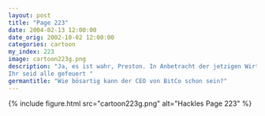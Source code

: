 ```yaml
---
layout: post
title: "Page 223"
date: 2004-02-13 12:00:00
date_orig: 2002-10-02 12:00:00
categories: cartoon
my_index: 223
image: cartoon223g.png
description: "Ja, es ist wahr, Preston. In Anbetracht der jetzigen Wirtschaft mag es sein, dass das Hauptquartier einige von uns entlässt. Ich sagte ihnen, dass wir es uns nicht leisten können, Angestellte zu verlieren, aber es ist nicht meine Entscheidung Das macht mich wahnsinnig! Ich gehe, um mit dem CEO zu sprechen Nein! Er ist wirklich mies Entspann dich! Er ist ein Schwein, richtig? Wir Schweine passen auf uns auf Derweil bei BitCo's HogTech-Einheit
Ihr seid alle gefeuert "
germantitle: "Wie bösartig kann der CEO von BitCo schon sein?"
---
```


{% include figure.html src="cartoon223g.png" alt="Hackles Page 223"  %}
